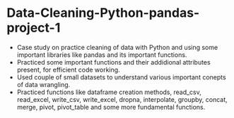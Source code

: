 # Data-Cleaning-Python-pandas-project-1
- Case study on practice cleaning of data with Python and using some important libraries like pandas and its important functions.
- Practiced some important functions and their addidional attributes present, for efficient code working.
- Used couple of small datasets to understand various important conepts of data wrangling.
- Practiced functions like dataframe creation methods, read_csv, read_excel, write_csv,
  write_excel, dropna, interpolate, groupby, concat, merge, pivot, pivot_table and some more fundamental functions.
